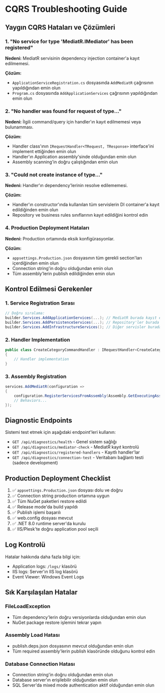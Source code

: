 # CQRS Troubleshooting Guide

## Yaygın CQRS Hataları ve Çözümleri

### 1. "No service for type 'MediatR.IMediator' has been registered"

**Nedeni:** MediatR servisinin dependency injection container'a kayıt edilmemesi.

**Çözüm:**
- `ApplicationServiceRegistration.cs` dosyasında `AddMediatR` çağrısının yapıldığından emin olun
- `Program.cs` dosyasında `AddApplicationServices` çağrısının yapıldığından emin olun

### 2. "No handler was found for request of type..."

**Nedeni:** İlgili command/query için handler'ın kayıt edilmemesi veya bulunamması.

**Çözüm:**
- Handler class'ının `IRequestHandler<TRequest, TResponse>` interface'ini implement ettiğinden emin olun
- Handler'ın Application assembly'sinde olduğundan emin olun
- Assembly scanning'in doğru çalıştığından emin olun

### 3. "Could not create instance of type..."

**Nedeni:** Handler'ın dependency'lerinin resolve edilememesi.

**Çözüm:**
- Handler'ın constructor'ında kullanılan tüm servislerin DI container'a kayıt edildiğinden emin olun
- Repository ve business rules sınıflarının kayıt edildiğini kontrol edin

### 4. Production Deployment Hataları

**Nedeni:** Production ortamında eksik konfigürasyonlar.

**Çözüm:**
- `appsettings.Production.json` dosyasının tüm gerekli section'ları içerdiğinden emin olun
- Connection string'in doğru olduğundan emin olun
- Tüm assembly'lerin publish edildiğinden emin olun

## Kontrol Edilmesi Gerekenler

### 1. Service Registration Sırası
```csharp
// Doğru sıralama:
builder.Services.AddApplicationServices(...); // MediatR burada kayıt ediliyor
builder.Services.AddPersistenceServices(...); // Repository'ler burada
builder.Services.AddInfrastructureServices(); // Diğer servisler burada
```

### 2. Handler Implementation
```csharp
public class CreateCategoryCommandHandler : IRequestHandler<CreateCategoryCommand, CreatedCategoryResponse>
{
    // Handler implementation
}
```

### 3. Assembly Registration
```csharp
services.AddMediatR(configuration =>
{
    configuration.RegisterServicesFromAssembly(Assembly.GetExecutingAssembly());
    // Behaviors...
});
```

## Diagnostic Endpoints

Sistemi test etmek için aşağıdaki endpoint'leri kullanın:

- `GET /api/diagnostics/health` - Genel sistem sağlığı
- `GET /api/diagnostics/mediator-check` - MediatR kayıt kontrolü
- `GET /api/diagnostics/registered-handlers` - Kayıtlı handler'lar
- `GET /api/diagnostics/connection-test` - Veritabanı bağlantı testi (sadece development)

## Production Deployment Checklist

1. ✅ `appsettings.Production.json` dosyası dolu ve doğru
2. ✅ Connection string production ortamına uygun
3. ✅ Tüm NuGet paketleri restore edildi
4. ✅ Release mode'da build yapıldı
5. ✅ Publish işlemi başarılı
6. ✅ web.config dosyası mevcut
7. ✅ .NET 8.0 runtime server'da kurulu
8. ✅ IIS/Plesk'te doğru application pool seçili

## Log Kontrolü

Hatalar hakkında daha fazla bilgi için:
- Application logs: `/logs/` klasörü
- IIS logs: Server'ın IIS log klasörü
- Event Viewer: Windows Event Logs

## Sık Karşılaşılan Hatalar

### FileLoadException
- Tüm dependency'lerin doğru versiyonlarda olduğundan emin olun
- NuGet package restore işlemini tekrar yapın

### Assembly Load Hatası
- publish.deps.json dosyasının mevcut olduğundan emin olun
- Tüm required assembly'lerin publish klasöründe olduğunu kontrol edin

### Database Connection Hatası
- Connection string'in doğru olduğundan emin olun
- Database server'ın erişilebilir olduğundan emin olun
- SQL Server'da mixed mode authentication aktif olduğundan emin olun
